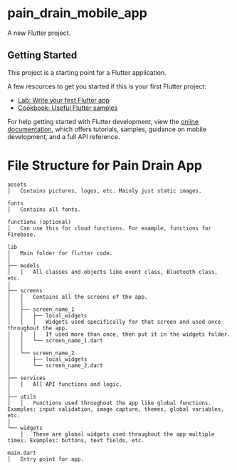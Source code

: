 # pain_drain_mobile_app

A new Flutter project.

## Getting Started

This project is a starting point for a Flutter application.

A few resources to get you started if this is your first Flutter project:

- [Lab: Write your first Flutter app](https://docs.flutter.dev/get-started/codelab)
- [Cookbook: Useful Flutter samples](https://docs.flutter.dev/cookbook)

For help getting started with Flutter development, view the
[online documentation](https://docs.flutter.dev/), which offers tutorials,
samples, guidance on mobile development, and a full API reference.

# File Structure for Pain Drain App

```plaintext
assets
│   Contains pictures, logos, etc. Mainly just static images.
    
fonts
│   Contains all fonts.
    
functions (optional)
│   Can use this for cloud functions. For example, functions for Firebase.

lib
│   Main folder for flutter code.
│
├── models
│   │   All classes and objects like event class, Bluetooth class, etc.
│
├── screens
│   │   Contains all the screens of the app.
│   │
│   ├── screen_name_1
│   │   ├── local_widgets
│   │   │   Widgets used specifically for that screen and used once throughout the app. 
│   │   │   If used more than once, then put it in the widgets folder.
│   │   └── screen_name_1.dart
│   │
│   └── screen_name_2
│       ├── local_widgets
│       └── screen_name_2.dart
│
├── services
│   │   All API functions and logic.
│
├── utils
│   │   Functions used throughout the app like global functions. Examples: input validation, image capture, themes, global variables, etc.
│
└── widgets
    │   These are global widgets used throughout the app multiple times. Examples: buttons, text fields, etc.

main.dart
│   Entry point for app.
```


